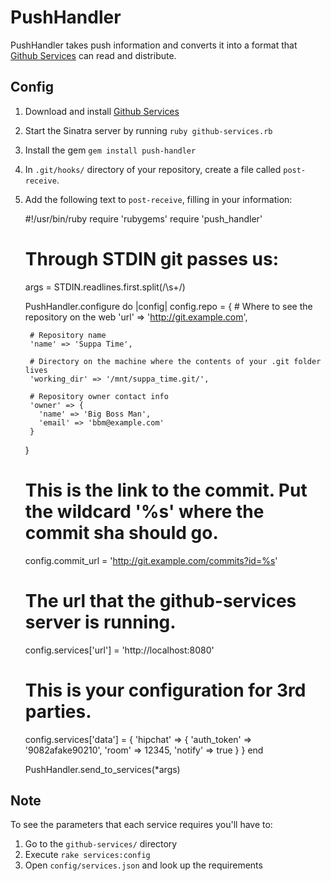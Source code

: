 PushHandler
===========

PushHandler takes push information and converts it into a format that [Github Services](https://github.com/github/github-services) can read and distribute.

Config
------
1. Download and install [Github Services](https://github.com/github/github-services)
2. Start the Sinatra server by running `ruby github-services.rb`
3. Install the gem `gem install push-handler`
4. In `.git/hooks/` directory of your repository, create a file called `post-receive`.
5. Add the following text to `post-receive`, filling in your information:

    #!/usr/bin/ruby
    require 'rubygems'
    require 'push_handler'

    # Through STDIN git passes us: <oldrev> <newrev> <refname>
    args = STDIN.readlines.first.split(/\s+/)

    PushHandler.configure do |config|
      config.repo = {
        # Where to see the repository on the web
        'url' => 'http://git.example.com',

        # Repository name
        'name' => 'Suppa Time',

        # Directory on the machine where the contents of your .git folder lives
        'working_dir' => '/mnt/suppa_time.git/',

        # Repository owner contact info
        'owner' => {
          'name' => 'Big Boss Man',
          'email' => 'bbm@example.com'
        }
      }

      # This is the link to the commit. Put the wildcard '%s' where the commit sha should go.
      config.commit_url = 'http://git.example.com/commits?id=%s'

      # The url that the github-services server is running.
      config.services['url'] = 'http://localhost:8080'

      # This is your configuration for 3rd parties.
      config.services['data'] = {
        'hipchat' => {
          'auth_token' => '9082afake90210',
          'room' => 12345,
          'notify' => true
        }
      }
    end

    PushHandler.send_to_services(*args)


Note
----

To see the parameters that each service requires you'll have to:
1. Go to the `github-services/` directory
2. Execute `rake services:config`
3. Open `config/services.json` and look up the requirements